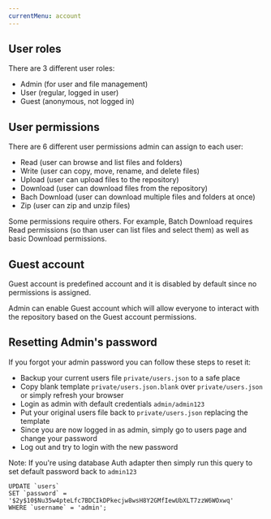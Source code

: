 ```yaml
---
currentMenu: account
---
```


## User roles

There are 3 different user roles:
- Admin (for user and file management)
- User (regular, logged in user)
- Guest (anonymous, not logged in)


## User permissions

There are 6 different user permissions admin can assign to each user:

- Read (user can browse and list files and folders)
- Write (user can copy, move, rename, and delete files)
- Upload (user can upload files to the repository)
- Download (user can download files from the repository)
- Bach Download (user can download multiple files and folders at once)
- Zip (user can zip and unzip files)


Some permissions require others. For example, Batch Download requires Read permissions (so than user can list files and select them) as well as basic Download permissions.

## Guest account

Guest account is predefined account and it is disabled by default since no permissions is assigned.

Admin can enable Guest account which will allow everyone to interact with the repository based on the Guest account permissions.

## Resetting Admin's password

If you forgot your admin password you can follow these steps to reset it:

- Backup your current users file `private/users.json` to a safe place
- Copy blank template `private/users.json.blank` over `private/users.json` or simply refresh your browser
- Login as admin with default credentials `admin/admin123`
- Put your original users file back to `private/users.json` replacing the template
- Since you are now logged in as admin, simply go to users page and change your password
- Log out and try to login with the new password

Note: If you're using database Auth adapter then simply run this query to set default password back to `admin123`


```
UPDATE `users`
SET `password` = '$2y$10$Nu35w4pteLfc7BDCIkDPkecjw8wsH8Y2GMfIewUbXLT7zzW6WOxwq'
WHERE `username` = 'admin';
```


